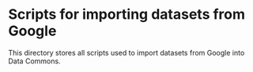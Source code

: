 # Scripts for importing datasets from Google

This directory stores all scripts used to import datasets from Google into
Data Commons.
